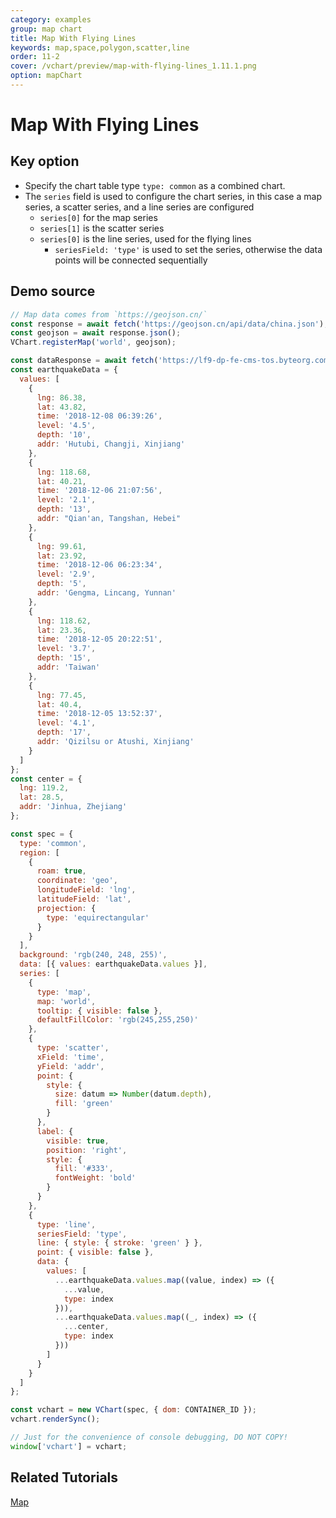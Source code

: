 ```yaml
---
category: examples
group: map chart
title: Map With Flying Lines
keywords: map,space,polygon,scatter,line
order: 11-2
cover: /vchart/preview/map-with-flying-lines_1.11.1.png
option: mapChart
---
```


# Map With Flying Lines

## Key option

- Specify the chart table type `type: common` as a combined chart.
- The `series` field is used to configure the chart series, in this case a map series, a scatter series, and a line series are configured
  - `series[0]` for the map series
  - `series[1]` is the scatter series
  - `series[0]` is the line series, used for the flying lines
    - `seriesField: 'type'` is used to set the series, otherwise the data points will be connected sequentially

## Demo source

```javascript livedemo
// Map data comes from `https://geojson.cn/`
const response = await fetch('https://geojson.cn/api/data/china.json');
const geojson = await response.json();
VChart.registerMap('world', geojson);

const dataResponse = await fetch('https://lf9-dp-fe-cms-tos.byteorg.com/obj/bit-cloud/geojson/earthquake.json');
const earthquakeData = {
  values: [
    {
      lng: 86.38,
      lat: 43.82,
      time: '2018-12-08 06:39:26',
      level: '4.5',
      depth: '10',
      addr: 'Hutubi, Changji, Xinjiang'
    },
    {
      lng: 118.68,
      lat: 40.21,
      time: '2018-12-06 21:07:56',
      level: '2.1',
      depth: '13',
      addr: "Qian'an, Tangshan, Hebei"
    },
    {
      lng: 99.61,
      lat: 23.92,
      time: '2018-12-06 06:23:34',
      level: '2.9',
      depth: '5',
      addr: 'Gengma, Lincang, Yunnan'
    },
    {
      lng: 118.62,
      lat: 23.36,
      time: '2018-12-05 20:22:51',
      level: '3.7',
      depth: '15',
      addr: 'Taiwan'
    },
    {
      lng: 77.45,
      lat: 40.4,
      time: '2018-12-05 13:52:37',
      level: '4.1',
      depth: '17',
      addr: 'Qizilsu or Atushi, Xinjiang'
    }
  ]
};
const center = {
  lng: 119.2,
  lat: 28.5,
  addr: 'Jinhua, Zhejiang'
};

const spec = {
  type: 'common',
  region: [
    {
      roam: true,
      coordinate: 'geo',
      longitudeField: 'lng',
      latitudeField: 'lat',
      projection: {
        type: 'equirectangular'
      }
    }
  ],
  background: 'rgb(240, 248, 255)',
  data: [{ values: earthquakeData.values }],
  series: [
    {
      type: 'map',
      map: 'world',
      tooltip: { visible: false },
      defaultFillColor: 'rgb(245,255,250)'
    },
    {
      type: 'scatter',
      xField: 'time',
      yField: 'addr',
      point: {
        style: {
          size: datum => Number(datum.depth),
          fill: 'green'
        }
      },
      label: {
        visible: true,
        position: 'right',
        style: {
          fill: '#333',
          fontWeight: 'bold'
        }
      }
    },
    {
      type: 'line',
      seriesField: 'type',
      line: { style: { stroke: 'green' } },
      point: { visible: false },
      data: {
        values: [
          ...earthquakeData.values.map((value, index) => ({
            ...value,
            type: index
          })),
          ...earthquakeData.values.map((_, index) => ({
            ...center,
            type: index
          }))
        ]
      }
    }
  ]
};

const vchart = new VChart(spec, { dom: CONTAINER_ID });
vchart.renderSync();

// Just for the convenience of console debugging, DO NOT COPY!
window['vchart'] = vchart;
```

## Related Tutorials

[Map](link)
